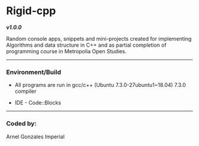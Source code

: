 # Rigid-cpp

***v1.0.0***

Random console apps, snippets and mini-projects created for implementing Algorithms and data structure in C++ and as partial completion of programming course in Metropolia Open Studies.

---

### Environment/Build
* All programs are run in gcc/c++ (Ubuntu 7.3.0-27ubuntu1~18.04) 7.3.0 compiler

* IDE - Code::Blocks
---

### Coded by:
Arnel Gonzales Imperial

